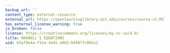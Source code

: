 ```yaml
---
backup_url: ''
content_type: external-resource
external_url: https://openlearninglibrary.mit.edu/courses/course-v1:MITx+8.02.3x+1T2019/about
has_external_license_warning: true
is_broken: false
license: https://creativecommons.org/licenses/by-nc-sa/4.0/
title: MAXWELL'S EQUATIONS
uid: 03af9e4a-f31e-4e45-a903-b45077c0bb12
---
```

